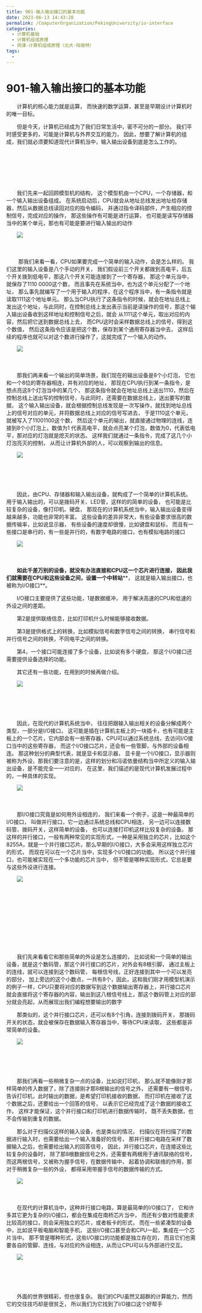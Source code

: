 ```yaml
---
title: 901-输入输出接口的基本功能
date: 2023-06-13 14:43:28
permalink: /ComputerOrganization/PekingUniversity/io-interface
categories:
  - 计算机基础
  - 计算机组成原理
  - 网课-计算机组成原理（北大-陆俊林）
tags:
  - 
---
```

# 901-输入输出接口的基本功能

　　计算机的核心能力就是运算， 而快速的数学运算，甚至是早期设计计算机时的唯一目标。
<!-- more -->
　　但是今天，计算机已经成为了我们日常生活中，密不可分的一部分。 我们平时感受更多的，可能是计算机与外界交互的能力， 因此，想要了解计算机的组成，我们就必须要知道现代计算机当中，输入输出设备到底是怎么工作的。 

　　‍

　　‍

　　‍

　　我们先来一起回顾模型机的结构， 这个模型机由一个CPU，一个存储器，和一个输入输出设备组成。 在系统启动后，CPU就会从地址总线发出地址给存储器，然后从数据总线读回对应的指令编码， 并通过指令译码部件，产生相应的控制信号，完成对应的操作， 那这些操作有可能是进行运算， 也可能是读写存储器当中的某个单元，那也有可能是要进行输入输出的动作

　　![](https://image.peterjxl.com/blog/image-20220922080351-66qzzyu.png)

　　‍

　　 那我们来看一看，CPU如果要完成一个简单的输入动作，会是怎么样的。 我们这里的输入设备是八个手动的开关， 我们假设前三个开关都拨到高电平，后五个开关拨到低电平，那这八个开关可能连接到了一个寄存器， 那这个单元当中，就保存了1110 0000这个数， 而且事先在系统当中，也为这个单元分配了一个地址， 那么事先就编写了一个用于输入的程序，在这个程序当中，有一条指令就是读取1111这个地址单元。 那么当CPU执行了这条指令的时候，就会在地址总线上发出这个地址，与此同时，在控制总线上发出表示当前是读操作的信号，那这个输入输出设备收到这样地址和控制信号之后，就会 从1111这个单元，取出对应的内容，然后把它送到数据总线上去， 而CPU这时会采样数据总线上的信号，得到这个数值， 然后这条指令应该是把这个数，保存到某个通用寄存器当中去， 这样后续的程序也就可以对这个数进行操作了，这就完成了一个输入的动作。 

　　![](https://image.peterjxl.com/blog/image-20220922080449-umm53br.png)

　　‍

　　那我们再来看一个输出的简单场景，我们现在的输出设备是8个小灯泡， 它也和一个8位的寄存器相连，并有对应的地址， 那现在CPU执行到某一条指令，是想点亮这8个灯泡当中的某几个， 那这条指令就会在地址总线上送出1110，然后在控制总线上送出写的控制信号，与此同时，还需要在数据总线上，送出要写的数据， 这个输入输出设备，就会根据控制总线发现是一次写操作，就找到地址总线上的信号对应的单元，并将数据总线上对应的信号写进去， 于是1110这个单元，就被写入了11001100这个数， 然后这个单元的输出，就直接通过物理的连线，连接到8个小灯泡上，数值为1 代表高电平，就会点亮某个灯泡，数值为0，代表低电平，那对应的灯泡就是熄灭的状态。 这样我们就通过一条指令，完成了这几个小灯泡亮灭的控制， 从而让计算机外部的人，可以观察到输出的信息。 

　　![](https://image.peterjxl.com/blog/image-20220922080544-r58g8pa.png)

　　‍

　　‍

　　因此，由CPU、存储器和输入输出设备，就构成了一个简单的计算机系统。 用于输入输出的，可以是拨码开关、LED管，这样的的简单的设备， 也可能是比较复杂的设备，像打印机、硬盘， 那现在的计算机系统当中，输入输出设备变得越来越多，功能也非常的丰富。 这些设备的差异非常大，有些设备要求很高的数据传输率，比如说显示器， 有些设备的速度却很慢，比如键盘和鼠标， 而且有一些接口是串行的，有一些是并行的，有数字电路的接口，也有模拟电路的接口

　　![](https://image.peterjxl.com/blog/image-20220922080708-zqo3nd9.png)

　　‍

　　**如此千差万别的设备，就没有办法直接和CPU这一个芯片进行连接， 因此我们就需要在CPU和这些设备之间，设置一个中转站****， 这就是输入输出接口，也被称为I/O接口**。 

　　I/O接口主要提供了这些功能，1是数据缓冲， 用于解决高速的CPU和低速的外设之间的差距。 

　　第2是提供联络信息，比如打印机什么时候能够接收数据。 

　　第3是提供格式上的转换，比如模拟信号和数字信号之间的转换， 串行信号和并行信号之间的转换，不同电平之间的转换。 

　　第4，一个接口可能连接了多个设备，比如说有多个硬盘， 那这个I/O接口还需要提供设备选择的功能。 

　　其它还有一些功能，在用到的时候再做介绍。 

　　![](https://image.peterjxl.com/blog/image-20220922080801-fes4u5r.png)

　　‍

　　‍

　　因此，在现代的计算机系统当中， 往往把跟输入输出相关的设备分解成两个类型，一部分是I/O接口， 这可能是插在计算机主板上的一块插卡，也有可能是主板上的一个芯片，它内部会有一些寄存器，CPU可以通过系统总线，去访问I/O接口当中的这些寄存器， 而这个I/O接口芯片，还会有一些管脚，与外部的设备相连。 那这种划分的典型代表，就是显卡和显示器， 显卡是一个I/O接口，显示器则被称为外设，那我们要注意的是，这样的划分和冯诺依曼结构当中所定义的输入输出设备，是不能完全一一对应的， 在这里，我们描述的是现代计算机发展过程中的，一种具体的实现。

　　![](https://image.peterjxl.com/blog/image-20220922080852-qrfei0f.png)

　　‍

　　那I/O接口究竟是如何用外设相连的， 我们来看一个例子，这是一种最简单的I/O接口， 叫做并行接口，它一边通过系统总线和CPU相连， 另一边可以连接数码管、拨码开关，这样简单的设备， 也可以连接打印机这样比较复杂的设备。 那这样的并行接口，一般有两种常见的实现形式，一种是采用独立的芯片，比如这个 8255A，就是一个并行接口芯片。那么早期的I/O接口，大多会采用这样独立芯片的形式， 而现在可以在一个芯片当中，实现多个I/O接口的功能。 所以这个并行接口，也可能被实现在一个多功能的芯片当中， 但不管是哪种实现形式，它总是要与这些外设进行连接。

　　![](https://image.peterjxl.com/blog/image-20220922080940-o9ylcer.png)

　　‍

　　‍

　　‍

　　‍

　　‍

　　我们先来看看它和那些简单的外设是怎么连接的， 比如说和一个简单的输出设备，就是这个数码管，那这个并行接口的芯片，对外会有8根引脚， 通过主板上的连线，就可以连接到这个数码管， 每根信号线，正好连接到其中一个可以发亮的部分， 加上旁边的这个小数点，一共有8个，因此，这和我们刚才用模型机演示的例子一样，CPU只要将对应的数据写到这个数据输出寄存器上，并行接口芯片就会直接将这个寄存器的内容，输出到这八根信号线上，那这个数码管上对应的部分就会亮起，从而展现出我们编程想要输出的数字

　　那类似的，这个并行接口芯片，还可以有8个引角，连接到拨码开关， 那拨码开关的状态，就会被保存在数据输入寄存器当中，等待CPU来读取， 这些都是非常简单的设备。

　　![](https://image.peterjxl.com/blog/image-20220922122417-9j5z4ij.png)

　　‍

　　‍

　　那我们再看一些稍微复杂一点的设备，比如说打印机， 那么就不能像刚才那样简单的传入数据了，除了连接刚才那8根输出的信号之外， 还需要有一根信号，告诉打印机，此时输出的数据，是希望打印机接收的数据， 而打印机在接收了这个数据之后，还要给出一个回答的信号， 以表示它已经完成了这个数据的接收工作， 这样才能保证，这个并行接口和打印机进行数据传输时， 既不丢失数据，也不会传输到重复的数据。 

　　那么对于扫描仪这样的输入设备，也是类似的情况， 扫描仪在将扫描了的数据进行输入时，也需要给出一个输入准备好的信号， 那并行接口电路在采样了数据输入之后，也需要给出输入的回答信号， 因此，并行接口芯片，在连接这些比较复杂的设备时， 除了那8根数据信号之外，还需要有两根用于通讯联络的信号， 而这两根信号，又被称为握手信号，在数据传输中， 起着协调和联络的作用，那对于稍微复杂一些的外设， 都得采用带握手信号的数据传输的方式。 

　　![](https://image.peterjxl.com/blog/image-20220922122535-mg48byr.png)

　　‍

　　在现代的计算机当中，这种并行接口电路，算是最简单的I/O接口了， 它和许多其它更为复杂的I/O接口，都会在集成在南桥芯片当中， 而还有少数对性能要求比较高的接口，则会采用独立的芯片，或者板卡的形式， 而在一些紧凑型的设备中，比如说平板电脑和智能手机， 这些I/O接口甚至会和CPU一起，集成在一个芯片当中。 那不管是哪种形式，这些I/O接口的功能都是独立存在的， 而且它们也需要各自的管脚、连线，与对应的外设相连，从而让CPU可以与外部进行交互。

　　![](https://image.peterjxl.com/blog/image-20220922122601-nmkcqd6.png)

　　‍

　　‍

　　外面的世界很精彩，但也很复杂。 我们的CPU虽然又超群的计算能力，然而它的交往技巧却是很贫乏， 所以我们为它找到了I/O接口这个好帮手
